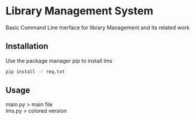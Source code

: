 # Library Management System

Basic Command Line Inerface for library Management and its related work

## Installation

Use the package manager pip to install lms

```bash
pip install -r req.txt
```

## Usage
main.py > main file\
lms.py > colored version
